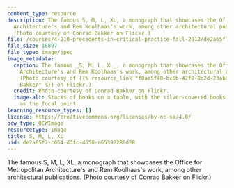 ```yaml
---
content_type: resource
description: The famous S, M, L, XL, a monograph that showcases the Office for Metropolitan
  Architecture's and Rem Koolhaas's work, among other architectural publications.
  (Photo courtesy of Conrad Bakker on Flickr.)
file: /courses/4-210-precedents-in-critical-practice-fall-2012/de2a65f7c064d3fc4650a65392289d28_4-210f12-th.jpg
file_size: 16897
file_type: image/jpeg
image_metadata:
  caption: The famous _S, M, L, XL_, a monograph that showcases the Office for Metropolitan
    Architecture's and Rem Koolhaas's work, among other architectural publications.
    (Photo courtesy of {{% resource_link "f0aa5f40-bc6b-42f0-8c2d-23ab60d85836" "Conrad
    Bakker" %}} on Flickr.)
  credit: Photo courtesy of Conrad Bakker on Flickr.
  image-alt: Stacks of books on a table, with the silver-covered books with blue lettering
    as the focal point.
learning_resource_types: []
license: https://creativecommons.org/licenses/by-nc-sa/4.0/
ocw_type: OCWImage
resourcetype: Image
title: S, M, L, XL
uid: de2a65f7-c064-d3fc-4650-a65392289d28
---
```

The famous S, M, L, XL, a monograph that showcases the Office for Metropolitan Architecture's and Rem Koolhaas's work, among other architectural publications. (Photo courtesy of Conrad Bakker on Flickr.)